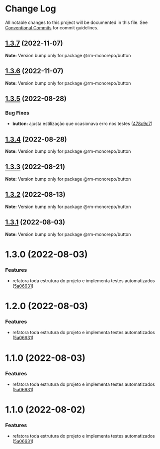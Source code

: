 # Change Log

All notable changes to this project will be documented in this file.
See [Conventional Commits](https://conventionalcommits.org) for commit guidelines.

## [1.3.7](https://github.com/RanielliMontagna/rm_monorepo/compare/@rm-monorepo/button@1.3.6...@rm-monorepo/button@1.3.7) (2022-11-07)

**Note:** Version bump only for package @rm-monorepo/button

## [1.3.6](https://github.com/RanielliMontagna/rm_monorepo/compare/@rm-monorepo/button@1.3.5...@rm-monorepo/button@1.3.6) (2022-11-07)

**Note:** Version bump only for package @rm-monorepo/button

## [1.3.5](https://github.com/RanielliMontagna/rm_monorepo/compare/@rm-monorepo/button@1.3.4...@rm-monorepo/button@1.3.5) (2022-08-28)

### Bug Fixes

- **button:** ajusta estilização que ocasionava erro nos testes ([478c9c7](https://github.com/RanielliMontagna/rm_monorepo/commit/478c9c7981bbc27cdab31824d972516d01e7b527))

## [1.3.4](https://github.com/RanielliMontagna/rm_monorepo/compare/@rm-monorepo/button@1.3.3...@rm-monorepo/button@1.3.4) (2022-08-28)

**Note:** Version bump only for package @rm-monorepo/button

## [1.3.3](https://github.com/RanielliMontagna/rm_monorepo/compare/@rm-monorepo/button@1.3.2...@rm-monorepo/button@1.3.3) (2022-08-21)

**Note:** Version bump only for package @rm-monorepo/button

## [1.3.2](https://github.com/RanielliMontagna/rm_monorepo/compare/@rm-monorepo/button@1.3.1...@rm-monorepo/button@1.3.2) (2022-08-13)

**Note:** Version bump only for package @rm-monorepo/button

## [1.3.1](https://github.com/RanielliMontagna/rm_monorepo/compare/@rm-monorepo/button@1.3.0...@rm-monorepo/button@1.3.1) (2022-08-03)

**Note:** Version bump only for package @rm-monorepo/button

# 1.3.0 (2022-08-03)

### Features

- refatora toda estrutura do projeto e implementa testes automatizados ([5a06631](https://github.com/RanielliMontagna/rm_monorepo/commit/5a06631876b2a83215dc5a1c7bdf5cd496fe3d1b))

# 1.2.0 (2022-08-03)

### Features

- refatora toda estrutura do projeto e implementa testes automatizados ([5a06631](https://github.com/RanielliMontagna/rm_monorepo/commit/5a06631876b2a83215dc5a1c7bdf5cd496fe3d1b))

# 1.1.0 (2022-08-03)

### Features

- refatora toda estrutura do projeto e implementa testes automatizados ([5a06631](https://github.com/RanielliMontagna/rm_monorepo/commit/5a06631876b2a83215dc5a1c7bdf5cd496fe3d1b))

# 1.1.0 (2022-08-02)

### Features

- refatora toda estrutura do projeto e implementa testes automatizados ([5a06631](https://github.com/RanielliMontagna/rm_monorepo/commit/5a06631876b2a83215dc5a1c7bdf5cd496fe3d1b))
